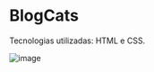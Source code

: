 # BlogCats

Tecnologias utilizadas: HTML e CSS.

![image](https://github.com/user-attachments/assets/240c475b-4353-45d2-8636-35ac5c60f61e)
